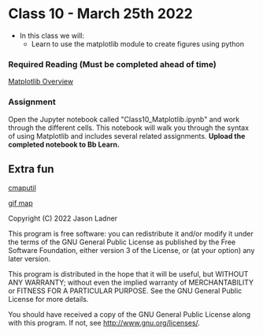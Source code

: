 # Class 10 - March 25th 2022
- In this class we will:
    - Learn to use the matplotlib module to create figures using python

### Required Reading (**Must be completed ahead of time**)
[Matplotlib Overview](https://towardsdatascience.com/data-science-with-python-intro-to-data-visualization-and-matplotlib-5f799b7c6d82)

### Assignment

Open the Jupyter notebook called "Class10_Matplotlib.ipynb" and work through the different cells. This notebook will walk you through the syntax of using Matplotlib and includes several related assignments. **Upload the completed notebook to Bb Learn.**

## Extra fun

[cmaputil](https://github.com/pnnl/cmaputil)

[gif map](https://towardsdatascience.com/how-to-make-a-gif-map-using-python-geopandas-and-matplotlib-cd8827cefbc8)

Copyright (C) 2022  Jason Ladner

This program is free software: you can redistribute it and/or modify
it under the terms of the GNU General Public License as published by
the Free Software Foundation, either version 3 of the License, or
(at your option) any later version.

This program is distributed in the hope that it will be useful,
but WITHOUT ANY WARRANTY; without even the implied warranty of
MERCHANTABILITY or FITNESS FOR A PARTICULAR PURPOSE.  See the
GNU General Public License for more details.

You should have received a copy of the GNU General Public License
along with this program.  If not, see <http://www.gnu.org/licenses/>.



